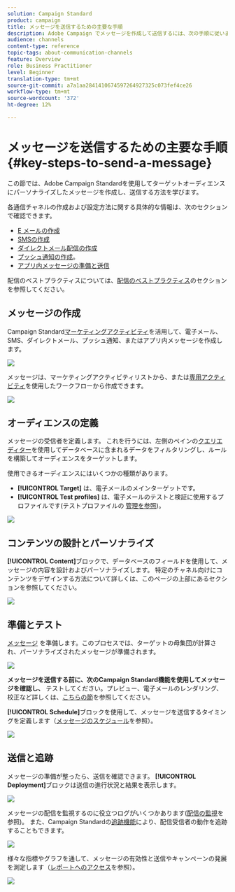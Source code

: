 ```yaml
---
solution: Campaign Standard
product: campaign
title: メッセージを送信するための主要な手順
description: Adobe Campaign でメッセージを作成して送信するには、次の手順に従います。
audience: channels
content-type: reference
topic-tags: about-communication-channels
feature: Overview
role: Business Practitioner
level: Beginner
translation-type: tm+mt
source-git-commit: a7a1aa2841410674597264927325c073fef4ce26
workflow-type: tm+mt
source-wordcount: '372'
ht-degree: 12%

---
```



# メッセージを送信するための主要な手順{#key-steps-to-send-a-message}

この節では、Adobe Campaign Standardを使用してターゲットオーディエンスにパーソナライズしたメッセージを作成し、送信する方法を学びます。

各通信チャネルの作成および設定方法に関する具体的な情報は、次のセクションで確認できます。

* [E メールの作成](../../channels/using/creating-an-email.md)
* [SMSの作成](../../channels/using/creating-an-sms-message.md)
* [ダイレクトメール配信の作成](../../channels/using/creating-the-direct-mail.md)
* [プッシュ通知の作成](../../channels/using/preparing-and-sending-a-push-notification.md)。
* [アプリ内メッセージの準備と送信](../../channels/using/preparing-and-sending-an-in-app-message.md)

配信のベストプラクティスについては、[配信のベストプラクティス](../../sending/using/delivery-best-practices.md)のセクションを参照してください。

## メッセージの作成

Campaign Standard[マーケティングアクティビティ](../../start/using/marketing-activities.md)を活用して、電子メール、SMS、ダイレクトメール、プッシュ通知、またはアプリ内メッセージを作成します。

![](assets/marketing-activities.png)

メッセージは、マーケティングアクティビティリストから、または[専用アクティビティ](../../automating/using/about-channel-activities.md)を使用したワークフローから作成できます。

![](assets/steps-channel.png)

## オーディエンスの定義

メッセージの受信者を定義します。 これを行うには、左側のペインの[クエリエディター](../../automating/using/editing-queries.md)を使用してデータベースに含まれるデータをフィルタリングし、ルールを構築してオーディエンスをターゲットします。

使用できるオーディエンスにはいくつかの種類があります。

* **[!UICONTROL Target]** は、電子メールのメインターゲットです。
* **[!UICONTROL Test profiles]** は、電子メールのテストと検証に使用するプロファイルです(テストプロファイルの [管理を参照](../../audiences/using/managing-test-profiles.md))。

![](assets/steps-audience.png)

## コンテンツの設計とパーソナライズ

**[!UICONTROL Content]**&#x200B;ブロックで、データベースのフィールドを使用して、メッセージの内容を設計およびパーソナライズします。 特定のチャネル向けにコンテンツをデザインする方法について詳しくは、このページの上部にあるセクションを参照してください。

![](assets/steps-content.png)

## 準備とテスト

[メッセージ](../../sending/using/preparing-the-send.md) を準備します。このプロセスでは、ターゲットの母集団が計算され、パーソナライズされたメッセージが準備されます。

![](assets/steps-prepare.png)

**メッセージを送信する前に、次のCampaign Standard機能を使用してメッセージを確認し、** テストしてください。プレビュー、電子メールのレンダリング、校正など詳しくは、[こちらの節](../../sending/using/previewing-messages.md)を参照してください。

**[!UICONTROL Schedule]**&#x200B;ブロックを使用して、メッセージを送信するタイミングを定義します（[メッセージのスケジュール](../../sending/using/about-scheduling-messages.md)を参照）。

![](assets/steps-schedule.png)

## 送信と追跡

メッセージの準備が整ったら、送信を確認できます。 **[!UICONTROL Deployment]**&#x200B;ブロックは送信の進行状況と結果を表示します。

![](assets/steps-send.png)

メッセージの配信を監視するのに役立つログがいくつかあります([配信の監視](../../sending/using/monitoring-a-delivery.md)を参照)。 また、Campaign Standardの[追跡機能](../../sending/using/tracking-messages.md)により、配信受信者の動作を追跡することもできます。

![](../../sending/using/assets/tracking_logs.png)

様々な指標やグラフを通して、メッセージの有効性と送信やキャンペーンの発展を測定します（[レポートへのアクセス](../../reporting/using/about-dynamic-reports.md)を参照）。

![](assets/steps-reports.png)
